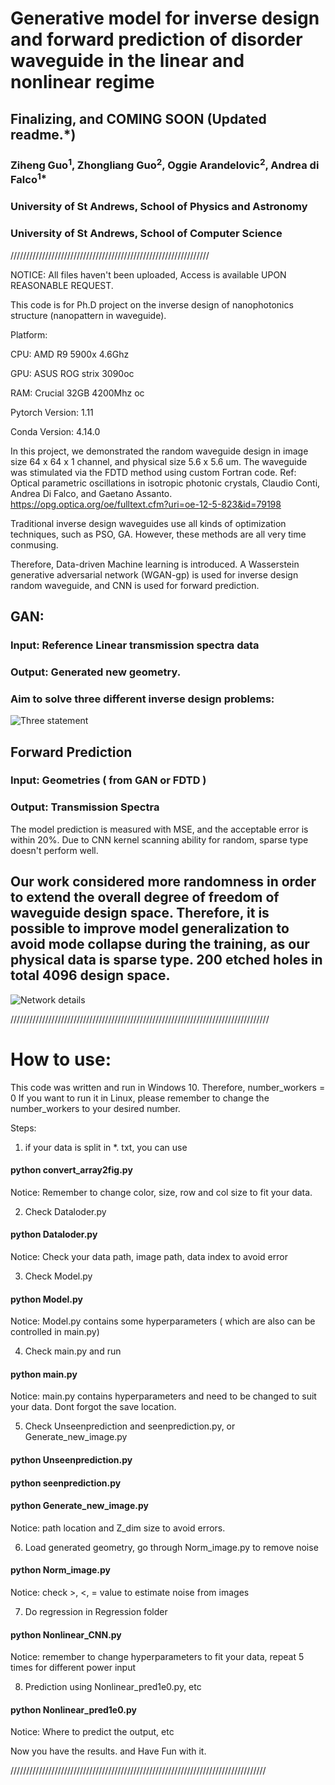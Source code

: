 # Generative model for inverse design and forward prediction of disorder waveguide in the linear and nonlinear regime

## Finalizing, and COMING SOON (Updated readme.*)

### Ziheng Guo<sup>1</sup>, Zhongliang Guo<sup>2</sup>, Oggie Arandelovic<sup>2</sup>, Andrea di Falco<sup>1*</sup>
### University of St Andrews, School of Physics and Astronomy
### University of St Andrews, School of Computer Science

///////////////////////////////////////////////////////////////

NOTICE: All files haven't been uploaded, Access is available UPON REASONABLE REQUEST. 


This code is for Ph.D project on the inverse design of nanophotonics structure (nanopattern in waveguide).

Platform: 

CPU: AMD R9 5900x 4.6Ghz

GPU: ASUS ROG strix 3090oc 

RAM: Crucial 32GB 4200Mhz oc

Pytorch Version: 1.11

Conda Version: 4.14.0


In this project, we demonstrated the random waveguide design in image size 64 x 64 x 1 channel, and physical size 5.6 x 5.6 um. 
The waveguide was stimulated via the FDTD method using custom Fortran code. Ref: Optical parametric oscillations in isotropic photonic crystals, Claudio Conti, Andrea Di Falco, and Gaetano Assanto. 
https://opg.optica.org/oe/fulltext.cfm?uri=oe-12-5-823&id=79198

Traditional inverse design waveguides use all kinds of optimization techniques, such as PSO, GA. 
However, these methods are all very time conmusing.  

Therefore, Data-driven Machine learning is introduced. A Wasserstein generative adversarial network (WGAN-gp) is used for inverse design random waveguide, and CNN is used for forward prediction.
## GAN:
### Input: Reference Linear transmission spectra data
### Output: Generated new geometry. 
### Aim to solve three different inverse design problems:
![Three statement](https://github.com/ZooBeasts/WGAN-GP-Inverse-Design-Waveguide-nanophotonics/assets/75404784/0e4d410f-04b6-4ef7-b725-09e6cd0041f6)

## Forward Prediction
### Input: Geometries ( from GAN or FDTD )
### Output: Transmission Spectra

The model prediction is measured with MSE, and the acceptable error is within 20%. Due to CNN kernel scanning ability for random, sparse type doesn't perform well.

## Our work considered more randomness in order to extend the overall degree of freedom of waveguide design space. Therefore, it is possible to improve model generalization to avoid mode collapse during the training, as our physical data is sparse type. 200 etched holes in total 4096 design space.
![Network details](https://github.com/ZooBeasts/WGAN-GP-Inverse-Design-Waveguide-nanophotonics/assets/75404784/ae8b2d16-aa7e-4c30-95df-c781c0aec205)

//////////////////////////////////////////////////////////////////////////////////

# How to use: 

This code was written and run in Windows 10. Therefore, number_workers = 0 
If you want to run it in Linux, please remember to change the number_workers to your desired number. 

Steps: 

1. if your data is split in *. txt, you can use 
#### python convert_array2fig.py
Notice: Remember to change color, size, row and col size to fit your data.

2. Check Dataloder.py
#### python Dataloder.py
Notice: Check your data path, image path, data index to avoid error

3. Check Model.py
#### python Model.py
Notice: Model.py contains some hyperparameters ( which are also can be controlled in main.py)

4. Check main.py and run
#### python main.py
Notice: main.py contains hyperparameters and need to be changed to suit your data. Dont forgot the save location. 

5. Check Unseenprediction and seenprediction.py, or Generate_new_image.py
#### python Unseenprediction.py
#### python seenprediction.py
#### python Generate_new_image.py
Notice: path location and Z_dim size to avoid errors.

6. Load generated geometry, go through Norm_image.py to remove noise
#### python Norm_image.py
Notice: check >, <, = value to estimate noise from images

7. Do regression in Regression folder
#### python Nonlinear_CNN.py
Notice: remember to change hyperparameters to fit your data, repeat 5 times for different power input

8. Prediction using Nonlinear_pred1e0.py, etc
#### python Nonlinear_pred1e0.py 
Notice: Where to predict the output, etc

Now you have the results. and Have Fun with it. 





/////////////////////////////////////////////////////////////////////////////////















